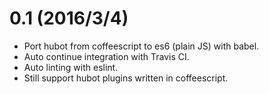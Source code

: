 0.1 (2016/3/4)
========

* Port hubot from coffeescript to es6 (plain JS) with babel.
* Auto continue integration with Travis CI.
* Auto linting with eslint.
* Still support hubot plugins written in coffeescript.
